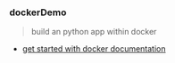 ### dockerDemo
> build an python app within docker

- [get started with docker documentation](https://docs.docker.com/get-started/)
